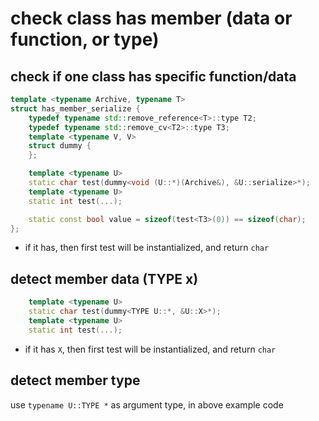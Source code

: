 # check class has member (data or function, or type)

## check if one class has specific function/data
```c++
template <typename Archive, typename T>
struct has_member_serialize {
    typedef typename std::remove_reference<T>::type T2;
    typedef typename std::remove_cv<T2>::type T3;
    template <typename V, V>
    struct dummy {
    };

    template <typename U>
    static char test(dummy<void (U::*)(Archive&), &U::serialize>*);
    template <typename U>
    static int test(...);

    static const bool value = sizeof(test<T3>(0)) == sizeof(char);
};
```
* if it has, then first test will be instantialized, and return `char`

## detect member data (TYPE x)
```c++
    template <typename U>
    static char test(dummy<TYPE U::*, &U::X>*);
    template <typename U>
    static int test(...);
```
* if it has `X`, then first test will be instantialized, and return `char`

## detect member type
use `typename U::TYPE *` as argument type, in above example code
